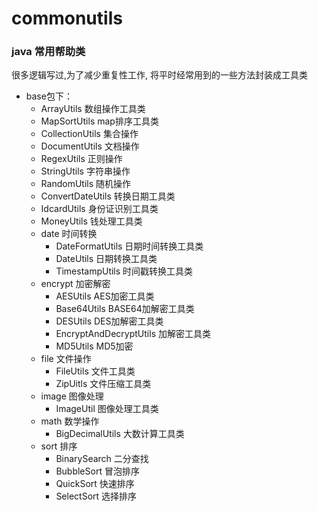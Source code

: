 # commonutils
###    java      常用帮助类
 很多逻辑写过,为了减少重复性工作, 将平时经常用到的一些方法封装成工具类 <br>
- base包下：
   - ArrayUtils  数组操作工具类
   - MapSortUtils   map排序工具类
   - CollectionUtils 集合操作
   - DocumentUtils  文档操作
   - RegexUtils 正则操作
   - StringUtils 字符串操作
   - RandomUtils 随机操作
   - ConvertDateUtils 转换日期工具类
   - IdcardUtils  身份证识别工具类
   - MoneyUtils  钱处理工具类
   - date   时间转换
      -  DateFormatUtils 日期时间转换工具类
      -  DateUtils 日期转换工具类
      -  TimestampUtils 时间戳转换工具类
   - encrypt 加密解密
     -  AESUtils AES加密工具类
     -  Base64Utils BASE64加解密工具类
     -  DESUtils DES加解密工具类
     -  EncryptAndDecryptUtils 加解密工具类
     -  MD5Utils MD5加密
   - file    文件操作
     -  FileUtils 文件工具类
     -  ZipUitls 文件压缩工具类
   - image    图像处理
     -  ImageUtil 图像处理工具类
   - math     数学操作
      - BigDecimalUtils 大数计算工具类
   - sort        排序
      - BinarySearch 二分查找
      - BubbleSort 冒泡排序
      - QuickSort  快速排序
      - SelectSort 选择排序
